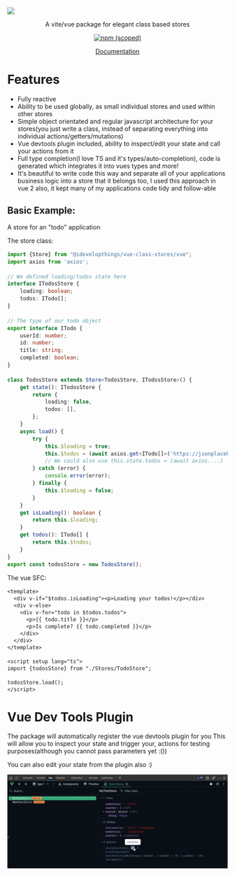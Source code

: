 <img align="center" src="https://vue-class-stores.idt.dev/VueClassStoresLogo.png"/>

<p align="center">
A vite/vue package for elegant class based stores
</p>

<p align="center" dir="auto">
  <a href="https://www.npmjs.com/package/@idevelopthings/vue-class-stores" rel="nofollow">
    <img alt="npm (scoped)" src="https://img.shields.io/npm/v/@idevelopthings/vue-class-stores?style=for-the-badge">
  </a>
</p>

<p align="center" dir="auto">
  <a href="https://vue-class-stores.idt.dev" rel="nofollow">
    Documentation
  </a>
</p>

# Features

- Fully reactive
- Ability to be used globally, as small individual stores and used within other stores
- Simple object orientated and regular javascript architecture for your stores(you just write a class, instead of separating everything into individual actions/getters/mutations)
- Vue devtools plugin included, ability to inspect/edit your state and call your actions from it
- Full type completion(I love TS and it's types/auto-completion), code is generated which integrates it into vues types and more!
- It's beautiful to write code this way and separate all of your applications business logic into a store that it belongs too, I used this approach in vue 2 also, it kept many of my applications code tidy and follow-able


## Basic Example:

A store for an "todo" application

The store class:
```typescript
import {Store} from "@idevelopthings/vue-class-stores/vue";
import axios from 'axios';

// We defined loading/todos state here
interface ITodosStore {
    loading: boolean;
    todos: ITodo[];
}

// The type of our todo object
export interface ITodo {
    userId: number;
    id: number;
    title: string;
    completed: boolean;
}

class TodosStore extends Store<TodosStore, ITodosStore>() {
    get state(): ITodosStore {
        return {
            loading: false,
            todos: [],
        };
    }
    async load() {
        try {
            this.$loading = true;
            this.$todos = (await axios.get<ITodo[]>('https://jsonplaceholder.typicode.com/todos/1')).data;
            // We could also use this.state.todos = (await axios....)
        } catch (error) {
            console.error(error);
        } finally {
            this.$loading = false;
        }
    }
    get isLoading(): boolean {
        return this.$loading;
    }
    get todos(): ITodo[] {
        return this.$todos;
    }
}
export const todosStore = new TodosStore();
```

The vue SFC:
```vue
<template>
  <div v-if="$todos.isLoading"><p>Loading your todos!</p></div>
  <div v-else>
    <div v-for="todo in $todos.todos">
      <p>{{ todo.title }}</p>
      <p>Is complete? {{ todo.completed }}</p>
    </div>
  </div>
</template>

<script setup lang="ts">
import {todosStore} from "./Stores/TodoStore";

todosStore.load();
</script>
```

# Vue Dev Tools Plugin

The package will automatically register the vue devtools plugin for you
This will allow you to inspect your state and trigger your, actions for testing purposes(although you cannot pass parameters yet :())

You can also edit your state from the plugin also :)

![img.png](repository/devtools-plugin.png)
